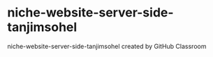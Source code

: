 # niche-website-server-side-tanjimsohel
niche-website-server-side-tanjimsohel created by GitHub Classroom
